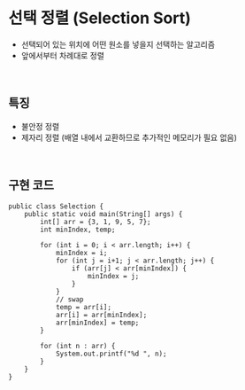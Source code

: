 # 선택 정렬 (Selection Sort)
- 선택되어 있는 위치에 어떤 원소를 넣을지 선택하는 알고리즘
- 앞에서부터 차례대로 정렬

<br>

## 특징
  - 불안정 정렬
  - 제자리 정렬 (배열 내에서 교환하므로 추가적인 메모리가 필요 없음)

<br>

## 구현 코드
```
public class Selection {
    public static void main(String[] args) {
        int[] arr = {3, 1, 9, 5, 7};
        int minIndex, temp;

        for (int i = 0; i < arr.length; i++) {
            minIndex = i;
            for (int j = i+1; j < arr.length; j++) {
                if (arr[j] < arr[minIndex]) {
                    minIndex = j;
                }
            }
            // swap
            temp = arr[i];
            arr[i] = arr[minIndex];
            arr[minIndex] = temp;
        }

        for (int n : arr) {
            System.out.printf("%d ", n);
        }
    }
}
```